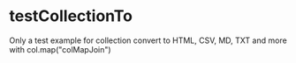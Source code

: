 # testCollectionTo
Only a test example for collection convert to HTML, CSV, MD, TXT and more with col.map("colMapJoin")
